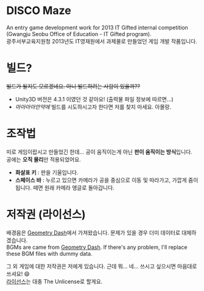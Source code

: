 # DISCO Maze
An entry game development work for 2013 IT Gifted internal competition (Gwangju Seobu Office of Education - IT Gifted program).  
광주서부교육지원청 2013년도 IT영재원에서 과제물로 만들었던 게임 개발 작품입니다.  
  
# 빌드?
~~빌드가 될지도 모르겠네요. 아니 빌드하려는 사람이 있을까??~~
  + Unity3D 버전은 4.3.1 이였던 것 같아요! (출력물 파일 정보에 따르면...)
  + *마아아아안약에* 빌드를 시도하시고자 한다면 저를 찾지 마세요. 아몰랑.

# 조작법
미로 게임이랍시고 만들었긴 한데... 공이 움직이는게 아닌 **판이 움직이는 방식**입니다.  
공에는 **오직 물리**만 적용되었어요.  
  + **화살표 키** : 판을 기울입니다.
  + **스페이스 바** : 누르고 있으면 카메라가 공을 중심으로 이동 및 따라가고, 가깝게 줌이 됩니다. 떼면 원래 카메라 앵글로 돌아갑니다.

# 저작권 (라이선스)
배경음은 [Geometry Dash](https://geometrydash.io/)에서 가져왔습니다. 문제가 있을 경우 더미 데이터로 대체하겠습니다.  
BGMs are came from [Geometry Dash](https://geometrydash.io/). If there's any problem, I'll replace these BGM files with dummy data.  
  
그 외 게임에 대한 저작권은 저에게 있습니다. 근데 뭐... 네... 쓰시고 싶으시면 마음대로 쓰셔요! :smile:  
[라이선스](LICENSE.md)는 대충 The Unlicense로 할게요.
